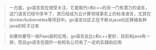 >一方面，go语言现在很受关注，它是取代c和c++的另一门有潜力的语言，这门语言已经10多年了，其已经成为云计算领域事实上的标准语言，尤其在docker/kubernetes等项目中。go语言社区正在不断从java社区移植各种java的轮子过来

>如果你要写一些Paas层的应用，go语言会比c和c++更好，目前和java有一拼，而且go语言在国外一些知名公司有了一定的实践和应用
